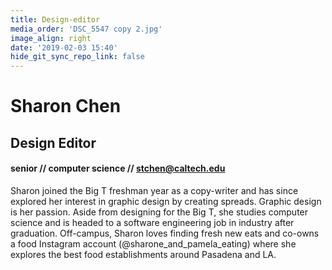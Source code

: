 ```yaml
---
title: Design-editor
media_order: 'DSC_5547 copy 2.jpg'
image_align: right
date: '2019-02-03 15:40'
hide_git_sync_repo_link: false
---
```


# Sharon Chen
## Design Editor
#### senior // computer science // [stchen@caltech.edu](mailto:stchen@caltech.edu)

Sharon joined the Big T freshman year as a copy-writer and has since explored her interest in graphic design by creating spreads. Graphic design is her passion. Aside from designing for the Big T, she studies computer science and is headed to a software engineering job in industry after graduation. Off-campus, Sharon loves finding fresh new eats and co-owns a food Instagram account (@sharone_and_pamela_eating) where she explores the best food establishments around Pasadena and LA.